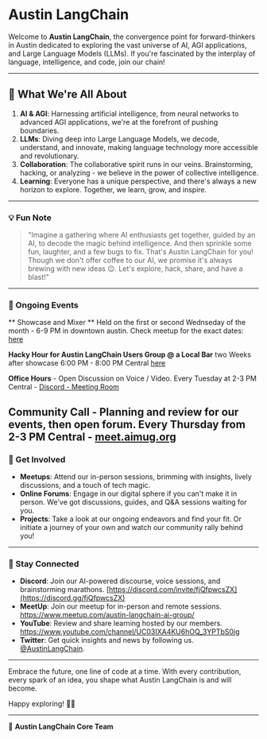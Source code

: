 # Austin LangChain

Welcome to **Austin LangChain**, the convergence point for forward-thinkers in Austin dedicated to exploring the vast universe of AI, AGI applications, and Large Language Models (LLMs). If you're fascinated by the interplay of language, intelligence, and code, join our chain!

---

## 🚀 What We're All About

1. **AI & AGI**: Harnessing artificial intelligence, from neural networks to advanced AGI applications, we're at the forefront of pushing boundaries.
2. **LLMs**: Diving deep into Large Language Models, we decode, understand, and innovate, making language technology more accessible and revolutionary.
3. **Collaboration**: The collaborative spirit runs in our veins. Brainstorming, hacking, or analyzing - we believe in the power of collective intelligence.
4. **Learning**: Everyone has a unique perspective, and there's always a new horizon to explore. Together, we learn, grow, and inspire.

---

### 💡 Fun Note
>
> "Imagine a gathering where AI enthusiasts get together, guided by an AI, to decode the magic behind intelligence. And then sprinkle some fun, laughter, and a few bugs to fix. That's Austin LangChain for you! Though we don't offer coffee to our AI, we promise it's always brewing with new ideas 😉. Let's explore, hack, share, and have a blast!"

---

### 📅 Ongoing Events
** Showcase and Mixer **
Held on the first or second Wednseday of the month - 6-9 PM in downtown austin. Check meetup for the exact dates: [here](https://www.meetup.com/austin-langchain-ai-group/)

**Hacky Hour for Austin LangChain Users Group @ a Local Bar** two Weeks after showcase 6:00 PM - 8:00 PM Central [here](https://www.meetup.com/austin-langchain-ai-group/events/300593457/)

**Office Hours** - Open Discussion on Voice / Video. Every Tuesday at 2-3 PM Central - [Discord - Meeting Room](https://discord.gg/fjQfpwcsZX)

**Community Call** - Planning and review for our events, then open forum. Every Thursday from 2-3 PM Central - [meet.aimug.org](https://meet.aimug.org/session/1b5321b1-e360-4b4a-bc33-9307dc4782de)
---

### 🤝 Get Involved

- **Meetups**: Attend our in-person sessions, brimming with insights, lively discussions, and a touch of tech magic.
- **Online Forums**: Engage in our digital sphere if you can't make it in person. We've got discussions, guides, and Q&A sessions waiting for you.
- **Projects**: Take a look at our ongoing endeavors and find your fit. Or initiate a journey of your own and watch our community rally behind you!

---

### 📣 Stay Connected

- **Discord**: Join our AI-powered discourse, voice sessions, and brainstorming marathons. [https://discord.com/invite/fjQfpwcsZX](https://discord.gg/fjQfpwcsZX)
- **MeetUp**: Join our meetup for in-person and remote sessions. <https://www.meetup.com/austin-langchain-ai-group/>
- **YouTube**: Review and share learning hosted by our members. <https://www.youtube.com/channel/UC03IXA4KU6hOQ_3YPTbS0ig>
- **Twitter**: Get quick insights and news by following us. [@AustinLangChain](<https://twitter.com/AustinLangChain>).

---

Embrace the future, one line of code at a time. With every contribution, every spark of an idea, you shape what Austin LangChain is and will become.

Happy exploring! 🚀🌟

---

👥 **Austin LangChain Core Team**
